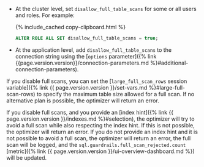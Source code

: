 - At the cluster level, set `disallow_full_table_scans` for some or all users and roles. For example:

    {% include_cached copy-clipboard.html %}
    ~~~ sql
    ALTER ROLE ALL SET disallow_full_table_scans = true;
    ~~~

- At the application level, add `disallow_full_table_scans` to the connection string using the [`options` parameter]({% link {{page.version.version}}/connection-parameters.md %}#additional-connection-parameters).

If you disable full scans, you can set the [`large_full_scan_rows` session variable]({% link {{ page.version.version }}/set-vars.md %}#large-full-scan-rows) to specify the maximum table size allowed for a full scan. If no alternative plan is possible, the optimizer will return an error.

If you disable full scans, and you provide an [index hint]({% link {{ page.version.version }}/indexes.md %}#selection), the optimizer will try to avoid a full scan while also respecting the index hint. If this is not possible, the optimizer will return an error. If you do not provide an index hint and it is not possible to avoid a full scan, the optimizer will return an error, the full scan will be logged, and the `sql.guardrails.full_scan_rejected.count` [metric]({% link {{ page.version.version }}/ui-overview-dashboard.md %}) will be updated.